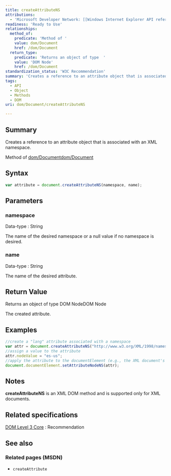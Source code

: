 ```yaml
---
title: createAttributeNS
attributions:
  - 'Microsoft Developer Network: [[Windows Internet Explorer API reference](http://msdn.microsoft.com/en-us/library/ie/hh828809%28v=vs.85%29.aspx) Article]'
readiness: 'Ready to Use'
relationships:
  method_of:
    predicate: 'Method of '
    value: dom/Document
    href: /dom/Document
  return_type:
    predicate: 'Returns an object of type  '
    value: 'DOM Node'
    href: /dom/Document
standardization_status: 'W3C Recommendation'
summary: 'Creates a reference to an attribute object that is associated with an XML namespace.'
tags:
  - API
  - Object
  - Methods
  - DOM
uri: dom/Document/createAttributeNS

---
```

## Summary

Creates a reference to an attribute object that is associated with an XML namespace.

Method of [dom/Document](/dom/Document)[dom/Document](/dom/Document)

## Syntax

``` js
var attribute = document.createAttributeNS(namespace, name);
```

## Parameters

### namespace

 Data-type
:   String

 The name of the desired namespace or a null value if no namespace is desired.

### name

 Data-type
:   String

 The name of the desired attribute.

## Return Value

Returns an object of type DOM NodeDOM Node

The created attribute.

## Examples

``` js
//create a "lang" attribute associated with a namespace
var attr = document.createAttributeNS("http://www.w3.org/XML/1998/namespace", "xml:lang");
//assign a value to the attribute
attr.nodeValue = "es-us";
//apply the attribute to the documentElement (e.g., the XML document's root node)
document.documentElement.setAttributeNodeNS(attr);
```

## Notes

**createAttributeNS** is an XML DOM method and is supported only for XML documents.

## Related specifications

[DOM Level 3 Core](http://www.w3.org/TR/DOM-Level-3-Core/)
:   Recommendation

## See also

### Related pages (MSDN)

-   `createAttribute`
